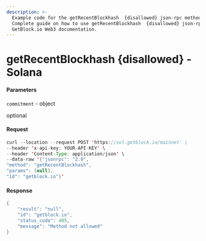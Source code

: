 ```yaml
---
description: >-
  Example code for the getRecentBlockhash  {disallowed} json-rpc method.
  Сomplete guide on how to use getRecentBlockhash  {disallowed} json-rpc in
  GetBlock.io Web3 documentation.
---
```


# getRecentBlockhash {disallowed} - Solana

#### Parameters

`commitment` - object

optional

#### Request

```java
curl --location --request POST 'https://sol.getblock.io/mainnet' \ 
--header 'x-api-key: YOUR-API-KEY' \ 
--header 'Content-Type: application/json' \ 
--data-raw '{"jsonrpc": "2.0",
"method": "getRecentBlockhash",
"params": [null],
"id": "getblock.io"}'
```

#### Response

```java
{
    "result": "null",
    "id": "getblock.io",
    "status_code": 405,
    "message": "Method not allowed"
}
```
